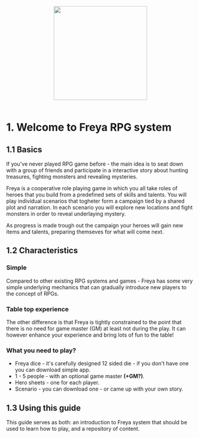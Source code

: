 

<div style="text-align: center"> 
<img src="https://raw.githubusercontent.com/inausoft/freya/master/Graphics/freya_logo.png" width="250"/>
</div>
<br/>

# 1. Welcome to Freya RPG system

## 1.1 Basics

If you've never played RPG game before - the main idea is to seat down with a group of friends and participate in a interactive story about hunting treasures, fighting monsters and revealing mysteries.

Freya is a cooperative role playing game in which you all take roles of heroes that you build from a predefined sets of skills and talents. You will play individual scenarios that togheter form a campaign tied by a shared plot and narration. In each scenario you will explore new locations and fight monsters in order to reveal underlaying mystery.

As progress is made trough out the campaign your heroes will gain new items and talents, preparing themseves for what will come next.

## 1.2 Characteristics

### Simple
Compared to other existing RPG systems and games - Freya has some very simple underlying mechanics that can gradually introduce new players to the concept of RPGs. 

### Table top experience
The other difference is that Freya is tightly constrained to the point that there is no need for game master (GM) at least not during the play. It can however enhance your experience and bring lots of fun to the table!

### What you need to play?

- Freya dice - it's carefully designed 12 sided die - if you don't have one you can download simple app.
- 1 - 5 people - with an optional game master **(+GM?)**.
- Hero sheets - one for each player.
- Scenario - you can download one - or came up with your own story.

## 1.3 Using this guide

This guide serves as both: an introduction to Freya system that should be used to learn how to play, and a repository of content.
